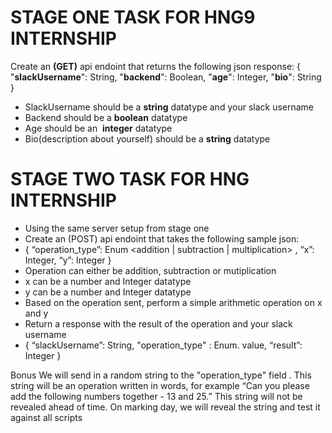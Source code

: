 # STAGE ONE TASK FOR HNG9 INTERNSHIP
Create an **(GET)** api endoint that returns the following  json response:
{ "**slackUsername**": String, "**backend**": Boolean, "**age**": Integer, "**bio**": String }   
- SlackUsername should be a **string** datatype and your slack username
- Backend should be a **boolean** datatype
- Age should be an  **integer** datatype
- Bio(description about yourself) should be a **string** datatype

# STAGE TWO TASK FOR HNG INTERNSHIP
- Using the same server setup from stage one
- Create an (POST) api endoint that takes the following sample json:
- { “operation_type”: Enum <addition | subtraction | multiplication> , “x”: Integer, “y”: Integer }
- Operation can either be addition, subtraction or mutiplication
- x can be a number and Integer datatype
- y can be a number and Integer datatype
- Based on the operation sent, perform a simple arithmetic operation on x and y
- Return a response with the result of the operation and your slack username
- { “slackUsername”: String, "operation_type" : Enum. value, “result”: Integer }

Bonus
We will send in a random string to the "operation_type" field . This string will be an operation written in words, for example “Can you please add the following numbers together - 13 and 25.”
This string will not be revealed ahead of time. On marking day, we will reveal the string and test it against all scripts